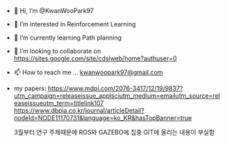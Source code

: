 - 👋 Hi, I’m @KwanWooPark97
- 👀 I’m interested in Reinforcement Learning
- 🌱 I’m currently learning Path planning
- 💞️ I’m looking to collaborate on https://sites.google.com/site/cdslweb/home?authuser=0
- 📫 How to reach me ... kwanwoopark97@gmail.com
- my papers:
  https://www.mdpi.com/2076-3417/12/19/9837?utm_campaign=releaseissue_applsciutm_medium=emailutm_source=releaseissueutm_term=titlelink107
  https://www.dbpia.co.kr/journal/articleDetail?nodeId=NODE11170731&language=ko_KR&hasTopBanner=true
  
  3월부터 연구 주제때문에 ROS와 GAZEBO에 집중 GIT에 올리는 내용이 부실함
<!---
KwanWooPark97/KwanWooPark97 is a ✨ special ✨ repository because its `README.md` (this file) appears on your GitHub profile.
You can click the Preview link to take a look at your changes.
--->
